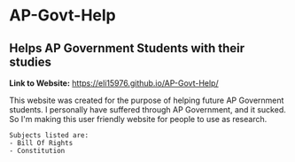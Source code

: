 # AP-Govt-Help
## Helps AP Government Students with their studies

**Link to Website:** https://eli15976.github.io/AP-Govt-Help/

This website was created for the purpose of helping future AP Government students. I personally have suffered through AP Government, and it sucked. So I'm making this user friendly website for people to use as research.

```
Subjects listed are:
- Bill Of Rights
- Constitution
```
